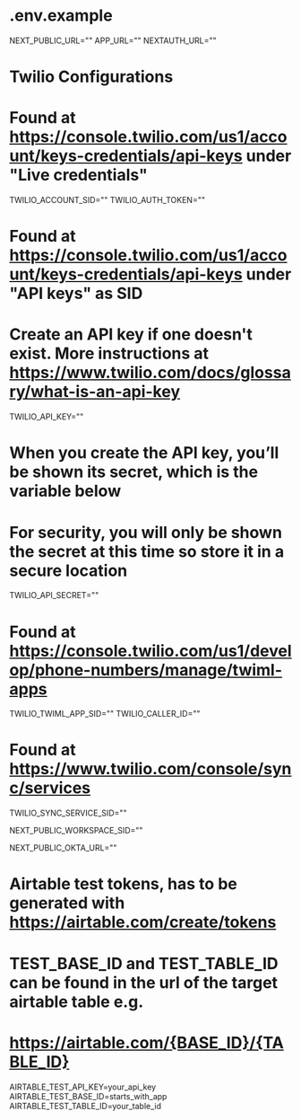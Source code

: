 # .env.example
NEXT_PUBLIC_URL=""
APP_URL=""
NEXTAUTH_URL=""

# Twilio Configurations
# Found at https://console.twilio.com/us1/account/keys-credentials/api-keys under "Live credentials"
TWILIO_ACCOUNT_SID=""
TWILIO_AUTH_TOKEN=""

# Found at https://console.twilio.com/us1/account/keys-credentials/api-keys under "API keys" as SID
# Create an API key if one doesn't exist. More instructions at https://www.twilio.com/docs/glossary/what-is-an-api-key
TWILIO_API_KEY=""
# When you create the API key, you’ll be shown its secret, which is the variable below
# For security, you will only be shown the secret at this time so store it in a secure location
TWILIO_API_SECRET=""

# Found at https://console.twilio.com/us1/develop/phone-numbers/manage/twiml-apps 
TWILIO_TWIML_APP_SID=""
TWILIO_CALLER_ID=""

# Found at https://www.twilio.com/console/sync/services
TWILIO_SYNC_SERVICE_SID=""

NEXT_PUBLIC_WORKSPACE_SID=""

NEXT_PUBLIC_OKTA_URL=""

# Airtable test tokens, has to be generated with https://airtable.com/create/tokens
# TEST_BASE_ID and TEST_TABLE_ID can be found in the url of the target airtable table e.g. 
# https://airtable.com/{BASE_ID}/{TABLE_ID}
AIRTABLE_TEST_API_KEY=your_api_key
AIRTABLE_TEST_BASE_ID=starts_with_app
AIRTABLE_TEST_TABLE_ID=your_table_id